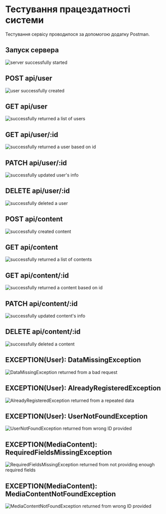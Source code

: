 # Тестування працездатності системи

Тестування сервісу проводилося за допомогою додатку Postman.

## Запуск сервера

<img src="./media/start.png" alt="server successfully started">

## POST api/user

<img src="./media/post-user.png" alt="user successfully created">

## GET api/user

<img src="./media/get-users.png" alt="successfully returned a list of users">

## GET api/user/:id

<img src="./media/get-user.png" alt="successfully returned a user based on id">

## PATCH api/user/:id

<img src="./media/patch-user.png" alt="successfully updated user's info">

## DELETE api/user/:id

<img src="./media/delete-user.png" alt="successfully deleted a user">

## POST api/content

<img src="./media/post-content.png" alt="successfully created content">

## GET api/content

<img src="./media/get-contents.png" alt="successfully returned a list of contents">

## GET api/content/:id

<img src="./media/get-content.png" alt="successfully returned a content based on id">

## PATCH api/content/:id

<img src="./media/patch-content.png" alt="successfully updated content's info">

## DELETE api/content/:id

<img src="./media/delete-content.png" alt="successfully deleted a content">

## EXCEPTION(User): DataMissingException

<img src="./media/user-DataMissingException.png" alt="DataMissingException returned from a bad request">

## EXCEPTION(User): AlreadyRegisteredException

<img src="./media/user-AlreadyRegisteredException.png" alt="AlreadyRegisteredException returned from a repeated data">

## EXCEPTION(User): UserNotFoundException

<img src="./media/user-UserNotFoundException.png" alt="UserNotFoundException returned from wrong ID provided">

## EXCEPTION(MediaContent): RequiredFieldsMissingException

<img src="./media/content-RequiredFieldsMissingException.png" alt="RequiredFieldsMissingException returned from not providing enough required fields">

## EXCEPTION(MediaContent): MediaContentNotFoundException

<img src="./media/content-MediaContentNotFoundException.png" alt="MediaContentNotFoundException returned from wrong ID provided">